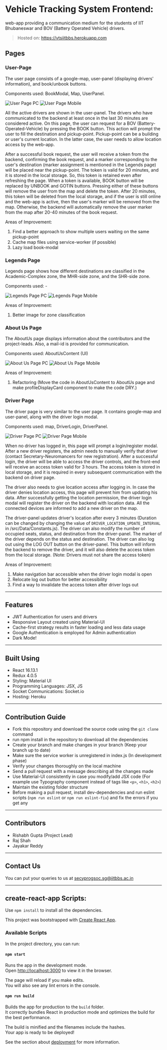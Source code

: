 # Vehicle Tracking System Frontend:

web-app providing a communication medium for the students of IIT Bhubaneswar and BOV (Battery Operated Vehicle) drivers. 
> Hosted on: https://vtsiitbbs.herokuapp.com 
<!-- Backend Repository: ################################## -->

## Pages

### User-Page

The user page consists of a google-map, user-panel (displaying drivers' information), and book/unbook buttons.

Components used: BookModal, Map, UserPanel.

![User Page PC](./ScreenShots/UserPC.JPG "User Page in PC")
![User Page Mobile](./ScreenShots/UserMobile.JPG "User Page in Mobile")

All the active drivers are shown in the user-panel. The drivers who have communicated to the backend at least once in the last 30 minutes are considered active. 
On this page, the user can request for a BOV (Battery-Operated-Vehicle) by pressing the BOOK button. This action will prompt the user to fill the destination and pickup-point. Pickup-point can be a building or user's current location. In the latter case, the user needs to allow location access by the web-app. 

After a successful book request, the user will receive a token from the backend, confirming the book request, and a marker corresponding to the user's destination (marker assignment is mentioned in the Legends page) will be placed near the pickup-point. The token is valid for 20 minutes, and it is stored in the local storage. So, this token is retained even after refreshing the page. When a token is available, BOOK button will be replaced by UNBOOK and GOTIN buttons. Pressing either of these buttons will remove the user from the map and delete the token. After 20 minutes, this token will be deleted from the local storage, and if the user is still online and the web-app is active, then the user's marker will be removed from the map. Otherwise, the backend will automatically remove the user marker from the map after 20-40 minutes of the book request.

Areas of Improvement: 
1. Find a better approach to show multiple users waiting on the same pickup-point
2. Cache map files using service-worker (if possible)
3. Lazy load book-modal

### Legends Page

Legends page shows how different destinations are classified in the Academic-Complex zone, the MHR-side zone, and the SHR-side zone. 

Components used: -

![Legends Page PC](./ScreenShots/LegendsPC.JPG "Legends Page in PC")
![Legends Page Mobile](./ScreenShots/LegendsMobile.JPG "Legends Page in Mobile")

Areas of Improvement: 
1. Better image for zone classification

### About Us Page

The AboutUs page displays information about the contributors and the project-leads. Also, a mail-id is provided for communication.

Components used: AboutUsContent (UI)

![About Us Page PC](./ScreenShots/AboutUsPC.JPG "About Us Page in PC")
![About Us Page Mobile](./ScreenShots/AboutUsMobile.JPG "About Us Page in Mobile")

Areas of Improvement: 
1. Refactoring (Move the code in AboutUsContent to AboutUs page and make profileDisplayCard component to make the code DRY.)

### Driver Page

The driver page is very similar to the user page. It contains google-map and user-panel, along with the driver login modal.

Components used: map, DriverLogin, DriverPanel.

![Driver Page PC](./ScreenShots/DriverPC.JPG "Driver Page in PC")
![Driver Page Mobile](./ScreenShots/DriverMobile.JPG "Driver Page in Mobile")

When no driver has logged in, this page will prompt a login/register modal. After a new driver registers, the admin needs to manually verify that driver (contact Secretary-Neuromancers for new registration). After a successful login, the driver will be able to access the driver controls, and the front-end will receive an access token valid for 3 hours. The access token is stored in local storage, and it is required in every subsequent communication with the backend on driver page.

The driver also needs to give location access after logging in. In case the driver denies location access, this page will prevent him from updating his data. After successfully getting the location permission, the driver login modal will register the driver on the backend with location data. All the connected devices are informed to add a new driver on the map.

The driver-panel updates driver's location after every 3 minutes (Duration can be changed by changing the value of `DRIVER_LOCATION_UPDATE_INTERVAL` in /src/Data/Constants.js). The driver can also modify the number of occupied seats, status, and destination from the driver-panel. The marker of the driver depends on the status and destination. The driver can also log out using the LOG OUT button on the driver-panel. This button will inform the backend to remove the driver, and it will also delete the access token from the local storage. 
(Note: Drivers must not share the access token) 

Areas of Improvement: 
1. Make navigation bar accessible when the driver login modal is open
2. Relocate log out button for better accessibility
3. Find a way to invalidate the access token after driver logs out

---

## Features
- JWT Authentication for users and drivers
- Responsive Layout created using Material-UI
- Cache-first strategy results in faster loading and less data usage
- Google Authentication is employed for Admin authentication
- Dark Mode!

---

## Built Using 
- React 16.13.1
- Redux 4.0.5
- Styling: Material UI 
- Programming Languages: JSX, JS
- Socket Communications: <span>Socket.io</span>
- Hosting: Heroku

---

## Contribution Guide

- Fork this repository and download the source code using the `git clone` command
- run npm install in the repository to download all the dependencies
- Create your branch and make changes in your branch (Keep your branch up to date)
- Make sure the service worker is unregistered in index.js (In development phase)
- Verify your changes thoroughly on the local machine
- Send a pull request with a message describing all the changes made
- Use Material-UI consistently in case you modify/add JSX code (For example use Typography component instead of tags like `<p>`, `<h1>`, `<h2>`)
- Maintain the existing folder structure
- Before making a pull request, install dev-dependencies and run eslint scripts (`npm run eslint` or `npm run eslint-fix`) and fix the errors if you get any

---

## Contributors

- Rishabh Gupta (Project Lead)
- Raj Shah 
- Jayakar Reddy

---

## Contact Us
You can put your queries to us at [secyprogsoc.sg@iitbbs.ac.in](mailto:secyprogsoc.sg@iitbbs.ac.in)

---

## create-react-app Scripts:

Use `npm install` to install all the dependencies.

This project was bootstrapped with [Create React App](https://github.com/facebook/create-react-app).

### Available Scripts

In the project directory, you can run:

#### `npm start`

Runs the app in the development mode.<br />
Open [http://localhost:3000](http://localhost:3000) to view it in the browser.

The page will reload if you make edits.<br />
You will also see any lint errors in the console.

#### `npm run build`

Builds the app for production to the `build` folder.<br />
It correctly bundles React in production mode and optimizes the build for the best performance.

The build is minified and the filenames include the hashes.<br />
Your app is ready to be deployed!

See the section about [deployment](https://facebook.github.io/create-react-app/docs/deployment) for more information.